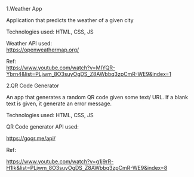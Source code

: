 1.Weather App

Application that predicts the weather of a given city

Technologies used: HTML, CSS, JS

Weather API used:   
https://openweathermap.org/

Ref:     
https://www.youtube.com/watch?v=MIYQR-Ybrn4&list=PLjwm_8O3suyOgDS_Z8AWbbq3zpCmR-WE9&index=1


2.QR Code Generator 

An app that generates a random QR code given some text/ URL.
If a blank text is given, it generate an error message.

Technologies used: HTML, CSS, JS

QR Code generator API used:

https://goqr.me/api/

Ref: 

https://www.youtube.com/watch?v=g1j9rR-H1lk&list=PLjwm_8O3suyOgDS_Z8AWbbq3zpCmR-WE9&index=8
